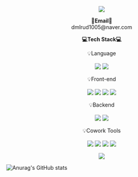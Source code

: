 <p align="center">
<img src="https://capsule-render.vercel.app/api?type=waving&fontColor=703ee5&text=Jongjin's%20GitHub%20&height=250&fontSize=60&desc=FrontEnd%20developer!&descAlignY=75&descAlign=60">
</p>

<p align="center">
  <Strong>📧Email📧</Strong><br>dmlrud1005@naver.com<br>
</p>

<p align="center">
    <Strong>💻Tech Stack💻</Strong><br>
</p>

<p align="center" display="inline-block">
    💡Language <br><br>
    <img src="https://img.shields.io/badge/JavaScript-F7DF1E?style=for-the-badge&logo=JavaScript&logoColor=white"> 
    <img src="https://img.shields.io/badge/TypeScript-3178C6?style=for-the-badge&logo=TypeScript&logoColor=white">
</p>
<p align="center" display="inline-block">
    💡Front-end <br><br>
  <img src="https://img.shields.io/badge/React-61DAFB?style=for-the-badge&logo=React&logoColor=white">
  <img src="https://img.shields.io/badge/styled--components-DB7093?style=for-the-badge&logo=styled-components&logoColor=white">
    <img src="https://img.shields.io/badge/HTML5-E34F26?style=for-the-badge&logo=HTML5&logoColor=white">
    <img src="https://img.shields.io/badge/CSS3-1572B6?style=for-the-badge&logo=CSS3&logoColor=white">
</p>
<p align="center" display="inline-block">
    💡Backend <br><br>
    <img src="https://img.shields.io/badge/Node.js-339933?style=for-the-badge&logo=Node.js&logoColor=white">
    <img src="https://img.shields.io/badge/Firebase-FFCA28?style=for-the-badge&logo=Firebase&logoColor=white">
</p>
<p align="center" display="inline-block">
    💡Cowork Tools <br><br>
    <img src="https://img.shields.io/badge/Github-000000?style=for-the-badge&logo=github&logoColor=white">
    <img src="https://img.shields.io/badge/Jira-0052CC?style=for-the-badge&logo=Jira&logoColor=white">
    <img src="https://img.shields.io/badge/Confluence-172B4D?style=for-the-badge&logo=Confluence&logoColor=white">
    <img src="https://img.shields.io/badge/Figma-F24E1E?style=for-the-badge&logo=figma&logoColor=white">
</p>

<p align="center">
  <a href="https://hits.seeyoufarm.com"><img src="https://hits.seeyoufarm.com/api/count/incr/badge.svg?url=https%3A%2F%2Fgithub.com%2Fwhdwls248%2Fhit-counter&count_bg=%2379C83D&title_bg=%23555555&icon=&icon_color=%23E7E7E7&title=hits&edge_flat=false"/></a>
</p>


![Anurag's GitHub stats](https://github-readme-stats.vercel.app/api?username=whdwls248&show_icons=true&theme=radical)
